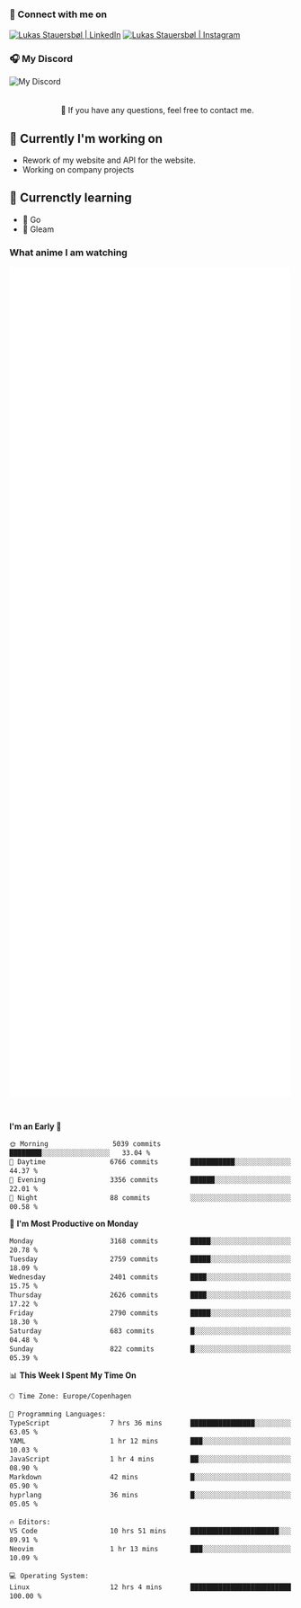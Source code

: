 ### 🔗 Connect with me on
<a href="https://www.instagram.com/lukas_stauersbol" target="_blank"><img align="center" src="https://raw.githubusercontent.com/stauersbol/stauersbol/main/images/instagram.svg" alt="Lukas Stauersbøl | LinkedIn" width="30px"/></a>
<a href="https://www.linkedin.com/in/lukas-stauersbol/" target="_blank"><img align="center" src="https://raw.githubusercontent.com/stauersbol/stauersbol/main/images/linkedin.svg" alt="Lukas Stauersbøl | Instagram" width="30px"/></a>

<p align="center">
 <h3>🎧 My Discord</h3>
 <img align="left" height="55px" src="https://discord.c99.nl/widget/theme-2/147806323323568128.png" alt="My Discord" />
</p>

<br/>
<br/>
<br/>
💬 If you have any questions, feel free to contact me.

## 🔭 Currently I'm working on
- Rework of my website and API for the website.
- Working on company projects
 
## 🌱 Currenctly learning
- 💙 Go
- 💜 Gleam

### What anime I am watching
<a href="https://anilist.co/user/slashiy/" align="center"><img align="center" width="500px" src="metrics.plugin.personal.anilist.svg" /></a>

<br/>

<!--START_SECTION:waka-->
**I'm an Early 🐤** 

```text
🌞 Morning                5039 commits        ████████░░░░░░░░░░░░░░░░░   33.04 % 
🌆 Daytime                6766 commits        ███████████░░░░░░░░░░░░░░   44.37 % 
🌃 Evening                3356 commits        ██████░░░░░░░░░░░░░░░░░░░   22.01 % 
🌙 Night                  88 commits          ░░░░░░░░░░░░░░░░░░░░░░░░░   00.58 % 
```
📅 **I'm Most Productive on Monday** 

```text
Monday                   3168 commits        █████░░░░░░░░░░░░░░░░░░░░   20.78 % 
Tuesday                  2759 commits        █████░░░░░░░░░░░░░░░░░░░░   18.09 % 
Wednesday                2401 commits        ████░░░░░░░░░░░░░░░░░░░░░   15.75 % 
Thursday                 2626 commits        ████░░░░░░░░░░░░░░░░░░░░░   17.22 % 
Friday                   2790 commits        █████░░░░░░░░░░░░░░░░░░░░   18.30 % 
Saturday                 683 commits         █░░░░░░░░░░░░░░░░░░░░░░░░   04.48 % 
Sunday                   822 commits         █░░░░░░░░░░░░░░░░░░░░░░░░   05.39 % 
```


📊 **This Week I Spent My Time On** 

```text
🕑︎ Time Zone: Europe/Copenhagen

💬 Programming Languages: 
TypeScript               7 hrs 36 mins       ████████████████░░░░░░░░░   63.05 % 
YAML                     1 hr 12 mins        ███░░░░░░░░░░░░░░░░░░░░░░   10.03 % 
JavaScript               1 hr 4 mins         ██░░░░░░░░░░░░░░░░░░░░░░░   08.90 % 
Markdown                 42 mins             █░░░░░░░░░░░░░░░░░░░░░░░░   05.90 % 
hyprlang                 36 mins             █░░░░░░░░░░░░░░░░░░░░░░░░   05.05 % 

🔥 Editors: 
VS Code                  10 hrs 51 mins      ██████████████████████░░░   89.91 % 
Neovim                   1 hr 13 mins        ███░░░░░░░░░░░░░░░░░░░░░░   10.09 % 

💻 Operating System: 
Linux                    12 hrs 4 mins       █████████████████████████   100.00 % 
```


<!--END_SECTION:waka-->
